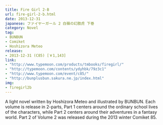 ```yaml
---
title: Fire Girl 2-B
url: fire-girl-2-b.html
date: 2013-12-31
japanese: ファイヤーガール 2 白嶺の幻肢虎 下巻
category: Novel
tag:
- BUNBUN
- Comiket
- Hoshizora Meteo
release:
- 2013-12-31 (C85) [￥1,143]
link:
- "http://www.typemoon.com/products/tmbooks/firegirl/"
- "http://typemoon.com/contents/ydyhbk/79z3c1"
- "http://www.typemoon.com/event/c85/"
- "http://bunplusbun.sakura.ne.jp/index.html"
img:
- firegirl2b
---
```


A light novel written by Hoshizora Meteo and illustrated by BUNBUN. Each volume is release in 2-parts, Part 1 centers around the ordinary school lives of the characters, while Part 2 centers around their adventures in a fantasy world. Part 2 of Volume 2 was released during the 2013 winter Comiket 85.